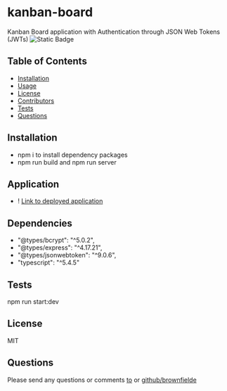 # kanban-board
Kanban Board application with Authentication through JSON Web Tokens (JWTs)
  ![Static Badge](https://img.shields.io/badge/license-MIT-blue.svg)
  ## Table of Contents
  - [Installation](#installation)
  - [Usage](#usage)
  - [License](#license)
  - [Contributors](#contributors)
  - [Tests](#tests)
  - [Questions](#questions)
  ## Installation
  - npm i to install dependency packages
  - npm run build and npm run server 
  ## Application 
  - ! [Link to deployed application](https://red-kanban-board.onrender.com)
  ## Dependencies 
  - "@types/bcrypt": "^5.0.2",
  - "@types/express": "^4.17.21",
  - "@types/jsonwebtoken": "^9.0.6",
  -  "typescript": "^5.4.5"
  ## Tests 
  npm run start:dev
  ## License 
  MIT
  ## Questions
  Please send any questions or comments [to](mailto:shelleb93@gmail.com) or [github/brownfielde](https://github.com/brownfielde)
